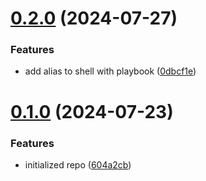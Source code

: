# [0.2.0](https://github.com/cerico/jajce/compare/v0.1.0...v0.2.0) (2024-07-27)


### Features

* add alias to shell with playbook ([0dbcf1e](https://github.com/cerico/jajce/commit/0dbcf1eb6b3ce2799aceb0128788874c5582fbe4))



# [0.1.0](https://github.com/cerico/jajce/compare/604a2cb4f2e8c17af11be2021d92877f7ff5f6c2...v0.1.0) (2024-07-23)


### Features

* initialized repo ([604a2cb](https://github.com/cerico/jajce/commit/604a2cb4f2e8c17af11be2021d92877f7ff5f6c2))



